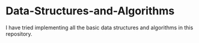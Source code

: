 # Data-Structures-and-Algorithms
I have tried implementing all the basic data structures and algorithms in this repository.

